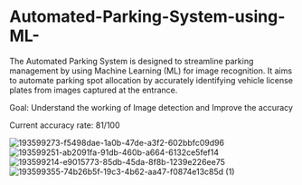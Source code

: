 # Automated-Parking-System-using-ML-
The Automated Parking System is designed to streamline parking management by using Machine Learning (ML) for image recognition. It aims to automate parking spot allocation by accurately identifying vehicle license plates from images captured at the entrance.

 Goal: Understand the working of Image detection and Improve the accuracy
 
 Current accuracy rate: 81/100

 ![193599273-f5498dae-1a0b-47de-a3f2-602bbfc09d96](https://github.com/deepthiii06/Automated-Parking-System-using-ML-/assets/148938618/2ddd3d09-fd02-407d-9bdf-4351a8082e73)
![193599251-ab2091fa-91db-460b-a664-6132ce5fef14](https://github.com/deepthiii06/Automated-Parking-System-using-ML-/assets/148938618/506d5873-734b-4f6d-a413-6402d02d2fa9)
![193599214-e9015773-85db-45da-8f8b-1239e226ee75](https://github.com/deepthiii06/Automated-Parking-System-using-ML-/assets/148938618/9402574a-6ead-4565-90e9-c2ed4c7b3123)
![193599355-74b26b5f-19c3-4b62-aa47-f0874e13c85d (1)](https://github.com/deepthiii06/Automated-Parking-System-using-ML-/assets/148938618/2fa9601e-8079-4507-a5ea-6524b0864586)
